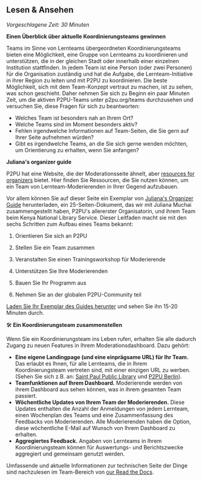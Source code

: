 
## Lesen &amp; Ansehen

_Vorgeschlagene Zeit: 30 Minuten_

**Einen Überblick über aktuelle Koordinierungsteams gewinnen**

Teams im Sinne von Lernteams übergeordneten Koordinierungsteams bieten eine Möglichkeit, eine Gruppe von Lernteams zu koordinieren und unterstützen, die in der gleichen Stadt oder innerhalb einer einzelnen Institution stattfinden. In jedem Team ist eine Person (oder zwei Personen) für die Organisation zuständig und hat die Aufgabe, die Lernteam-Initiative in ihrer Region zu leiten und mit P2PU zu koordinieren. Die beste Möglichkeit, sich mit dem Team-Konzept vertraut zu machen, ist zu sehen, was schon geschieht. Daher nehmen Sie sich zu Beginn ein paar Minuten Zeit, um die aktiven P2PU-Teams unter p2pu.org/teams durchzusehen und versuchen Sie, diese Fragen für sich zu beantworten:

- Welches Team ist besonders nah an Ihrem Ort?
- Welche Teams sind im Moment besonders aktiv?
- Fehlen irgendwelche Informationen auf Team-Seiten, die Sie gern auf Ihrer Seite aufnehmen würden?
- Gibt es irgendwelche Teams, an die Sie sich gerne wenden möchten, um Orientierung zu erhalten, wenn Sie anfangen?

**Juliana&#39;s organizer guide**

P2PU hat eine Website, die der Moderationsseite ähnelt, aber [resources for organizers](https://www.p2pu.org/en/organize/) bietet. Hier finden Sie Ressourcen, die Sie nutzen können, um ein Team von Lernteam-Moderierenden in Ihrer Gegend aufzubauen.

Vor allem können Sie auf dieser Seite ein Exemplar von [Juliana&#39;s Organizer Guide](https://learningcircles.p2pu.org/en/get-organizer-guide/) herunterladen, ein 25-Seiten-Dokument, das wir mit Juliana Muchai zusammengestellt haben, P2PU&#39;s allererster Organisatorin, und ihrem Team beim Kenya National Library Service. Dieser Leitfaden macht sie mit den sechs Schritten zum Aufbau eines Teams bekannt:

1. Orientieren Sie sich an P2PU

2. Stellen Sie ein Team zusammen

3. Veranstalten Sie einen Trainingsworkshop für Moderierende

4. Unterstützen Sie Ihre Moderierenden

5. Bauen Sie Ihr Programm aus

6. Nehmen Sie an der globalen P2PU-Community teil

[Laden Sie Ihr Exemplar des Guides herunter](https://learningcircles.p2pu.org/en/get-organizer-guide/) und sehen Sie ihn 15-20 Minuten durch.

:hammer_and_wrench: **Ein Koordinierungsteam zusammenstellen**

Wenn Sie ein Koordinierungsteam ins Leben rufen, erhalten Sie alle dadurch Zugang zu neuen Features in Ihrem Moderationsdashboard. Dazu gehört:

- **Eine eigene Landingpage (und eine einprägsame URL) für Ihr Team.** Das erlaubt es Ihnen, für alle Lernteams, die in Ihrem Koordinierungsteam vertreten sind, mit einer einzigen URL zu werben. (Sehen Sie sich z.B. an: [Saint Paul Public Library](https://sppl.p2pu.org/) und [P2PU Berlin](https://berlin.p2pu.org/)).
- **Teamfunktionen auf Ihrem Dashboard.** Moderierende werden von ihrem Dashboard aus sehen können, was in ihrem gesamten Team passiert.
- **Wöchentliche Updates von Ihrem Team der Moderierenden.** Diese Updates enthalten die Anzahl der Anmeldungen von jedem Lernteam, einen Wochenplan des Teams und eine Zusammenfassung des Feedbacks von Moderierenden. Alle Moderierenden haben die Option, diese wöchentliche E-Mail auf Wunsch von Ihrem Dashboard zu erhalten.
- **Aggregiertes Feedback.** Angaben von Lernteams in Ihrem Koordinierungsteam können für Auswertungs- und Berichtszwecke aggregiert und gemeinsam genutzt werden.

Umfassende und aktuelle Informationen zur technischen Seite der Dinge sind nachzulesen im Team-Bereich von [our Read the Docs](https://learning-circles-user-manual.readthedocs.io/en/latest/index.html).
